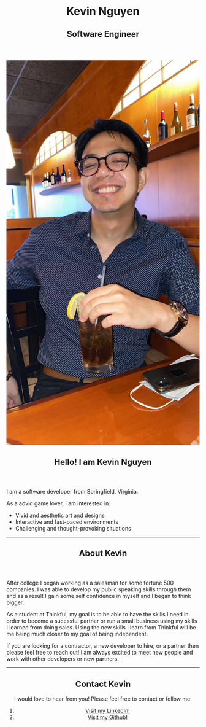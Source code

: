 <!DOCTYPE html>
<html>
	<head>
		<meta charset="utf-8">
		<meta name="viewpoint" content ="width=device-width">
		<title>About Me</title>
		<link href="style.css" rel ="stylesheet"
		type="text/css" />
	</head>
	<body>
		<header>
			<div>
				<h1>Kevin Nguyen</h1>
				<h2>Software Engineer</h2>
			</div>
		</header>

<main>
  <div>
    <article>
      <section>
        <header>
			<img src="images/kevinPicture.jpg"/>
          <h2>Hello! I am Kevin Nguyen</h2>
        </header>
        <p>I am a software developer from Springfield, Virginia.</p>
        <p> As a advid game lover, I am interested in:</p>
		<div>
		<ul>
		<li>Vivid and aesthetic art and designs</li>
		<li>Interactive and fast-paced environments</li>
		<li>Challenging and thought-provoking situations</li>
		</ul>
		</div>
      </section>
	  <hr></hr>
      <section>
        <header>
          <h2>About Kevin</h2>
        </header>
        <p>After college I began working as a salesman for some
		fortune 500 companies. I was able to develop my public
		speaking skills through them and as a result I gain some
		self confidence in myself and I began to think bigger.</p>
		<p>As a student at Thinkful, my goal is to be able to have
		the skills I need in order to become a sucessful partner or
		run a small business using my skills I learned from doing
		sales. Using the new skills I learn from Thinkful will be
		me being much closer to my goal of being independent.</p>
		<p>If you are looking for a contractor, a new developer
		to hire, or a partner then please feel free to reach out!
		I am always excited to meet new people and work with other
		developers or new partners.</p>
      </section>
	  <hr></hr>
	  <section>
		<header>
			<h2> Contact Kevin</h2>
			<p>I would love to hear from you! Please feel free to contact or follow me:</p>
			<ol>
			<li><a href="https://www.linkedin.com/in/kevin-n-804b57b4/">Visit my
			LinkedIn!</a></li>
			<li><a href="https://github.com/KNguyen709">Visit my Github!</a></li>
			</ol>
		</header>
	  </section>
    </article>
  </div>
</main>
<header>
			<div>
			<h3><br></h3>
			</div>
		</header>
	</body>
</html>

